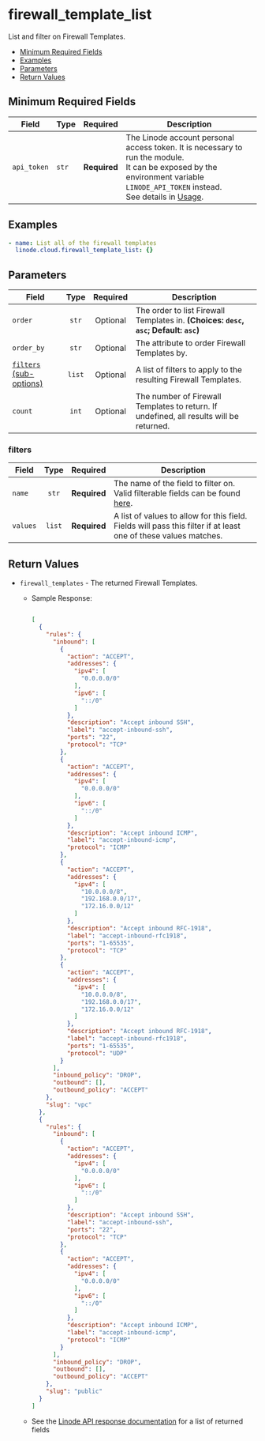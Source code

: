 # firewall_template_list

List and filter on Firewall Templates.

- [Minimum Required Fields](#minimum-required-fields)
- [Examples](#examples)
- [Parameters](#parameters)
- [Return Values](#return-values)

## Minimum Required Fields
| Field       | Type  | Required     | Description                                                                                                                                                                                                              |
|-------------|-------|--------------|--------------------------------------------------------------------------------------------------------------------------------------------------------------------------------------------------------------------------|
| `api_token` | `str` | **Required** | The Linode account personal access token. It is necessary to run the module. <br/>It can be exposed by the environment variable `LINODE_API_TOKEN` instead. <br/>See details in [Usage](https://github.com/linode/ansible_linode?tab=readme-ov-file#usage). |

## Examples

```yaml
- name: List all of the firewall templates
  linode.cloud.firewall_template_list: {}
```


## Parameters

| Field     | Type | Required | Description                                                                  |
|-----------|------|----------|------------------------------------------------------------------------------|
| `order` | <center>`str`</center> | <center>Optional</center> | The order to list Firewall Templates in.  **(Choices: `desc`, `asc`; Default: `asc`)** |
| `order_by` | <center>`str`</center> | <center>Optional</center> | The attribute to order Firewall Templates by.   |
| [`filters` (sub-options)](#filters) | <center>`list`</center> | <center>Optional</center> | A list of filters to apply to the resulting Firewall Templates.   |
| `count` | <center>`int`</center> | <center>Optional</center> | The number of Firewall Templates to return. If undefined, all results will be returned.   |

### filters

| Field     | Type | Required | Description                                                                  |
|-----------|------|----------|------------------------------------------------------------------------------|
| `name` | <center>`str`</center> | <center>**Required**</center> | The name of the field to filter on. Valid filterable fields can be found [here](https://techdocs.akamai.com/linode-api/reference/get-firewall-templates).   |
| `values` | <center>`list`</center> | <center>**Required**</center> | A list of values to allow for this field. Fields will pass this filter if at least one of these values matches.   |

## Return Values

- `firewall_templates` - The returned Firewall Templates.

    - Sample Response:
        ```json
        
        [
          {
            "rules": {
              "inbound": [
                {
                  "action": "ACCEPT",
                  "addresses": {
                    "ipv4": [
                      "0.0.0.0/0"
                    ],
                    "ipv6": [
                      "::/0"
                    ]
                  },
                  "description": "Accept inbound SSH",
                  "label": "accept-inbound-ssh",
                  "ports": "22",
                  "protocol": "TCP"
                },
                {
                  "action": "ACCEPT",
                  "addresses": {
                    "ipv4": [
                      "0.0.0.0/0"
                    ],
                    "ipv6": [
                      "::/0"
                    ]
                  },
                  "description": "Accept inbound ICMP",
                  "label": "accept-inbound-icmp",
                  "protocol": "ICMP"
                },
                {
                  "action": "ACCEPT",
                  "addresses": {
                    "ipv4": [
                      "10.0.0.0/8",
                      "192.168.0.0/17",
                      "172.16.0.0/12"
                    ]
                  },
                  "description": "Accept inbound RFC-1918",
                  "label": "accept-inbound-rfc1918",
                  "ports": "1-65535",
                  "protocol": "TCP"
                },
                {
                  "action": "ACCEPT",
                  "addresses": {
                    "ipv4": [
                      "10.0.0.0/8",
                      "192.168.0.0/17",
                      "172.16.0.0/12"
                    ]
                  },
                  "description": "Accept inbound RFC-1918",
                  "label": "accept-inbound-rfc1918",
                  "ports": "1-65535",
                  "protocol": "UDP"
                }
              ],
              "inbound_policy": "DROP",
              "outbound": [],
              "outbound_policy": "ACCEPT"
            },
            "slug": "vpc"
          },
          {
            "rules": {
              "inbound": [
                {
                  "action": "ACCEPT",
                  "addresses": {
                    "ipv4": [
                      "0.0.0.0/0"
                    ],
                    "ipv6": [
                      "::/0"
                    ]
                  },
                  "description": "Accept inbound SSH",
                  "label": "accept-inbound-ssh",
                  "ports": "22",
                  "protocol": "TCP"
                },
                {
                  "action": "ACCEPT",
                  "addresses": {
                    "ipv4": [
                      "0.0.0.0/0"
                    ],
                    "ipv6": [
                      "::/0"
                    ]
                  },
                  "description": "Accept inbound ICMP",
                  "label": "accept-inbound-icmp",
                  "protocol": "ICMP"
                }
              ],
              "inbound_policy": "DROP",
              "outbound": [],
              "outbound_policy": "ACCEPT"
            },
            "slug": "public"
          }
        ]
        
        ```
    - See the [Linode API response documentation](https://techdocs.akamai.com/linode-api/reference/get-firewall-templates) for a list of returned fields


